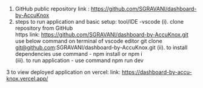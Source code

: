 1. GitHub public repository link : https://github.com/SGRAVANI/dashboard-by-AccuKnox
2. steps to run application and basic setup:
tool/IDE -vscode
(i). clone repository from GitHub  
   https link: https://github.com/SGRAVANI/dashboard-by-AccuKnox.git
   use below command on terminal of vscode editor
 git clone git@github.com:SGRAVANI/dashboard-by-AccuKnox.git
(ii). to install dependencies  use  command - npm install   or npm i    
(iii). to run application - use command npm run dev


3 to view deployed application on vercel:
link: https://dashboard-by-accu-knox.vercel.app/